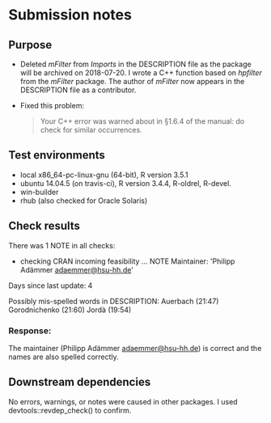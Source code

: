 # Submission notes

## Purpose
- Deleted *mFilter* from *Imports* in the DESCRIPTION file as the package will be archived on 2018-07-20. 
  I wrote a C++ function based on *hpfilter* from the *mFilter* package.  The author of *mFilter* now appears in the 
  DESCRIPTION file as a contributor.

- Fixed this problem:  
  > Your C++ error was warned about in §1.6.4 of the manual: do check for similar occurrences.
  
## Test environments
* local x86_64-pc-linux-gnu (64-bit), R version 3.5.1
* ubuntu 14.04.5 (on travis-ci),      R version 3.4.4, R-oldrel, R-devel.
* win-builder 
* rhub (also checked for Oracle Solaris)

## Check results
There was 1 NOTE in all checks:
  
* checking CRAN incoming feasibility ... NOTE
Maintainer: 'Philipp Adämmer <adaemmer@hsu-hh.de>'

Days since last update: 4

Possibly mis-spelled words in DESCRIPTION:
  Auerbach (21:47)
  Gorodnichenko (21:60)
  Jordà (19:54)
  
### Response: 
The maintainer (Philipp Adämmer <adaemmer@hsu-hh.de>) is correct and the names 
are also spelled correctly.    

## Downstream dependencies
No errors, warnings, or notes were caused in other packages. I used devtools::revdep_check() to confirm. 

